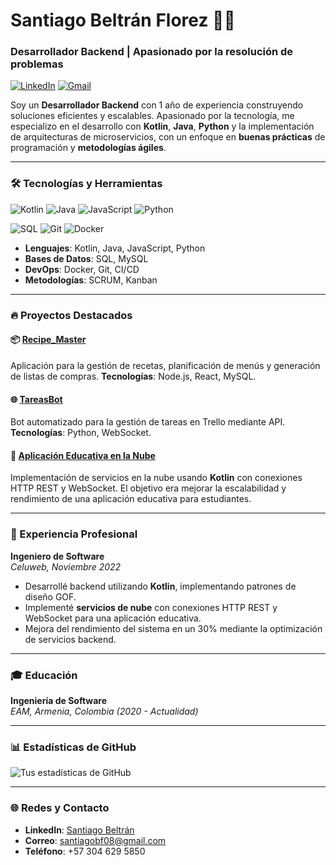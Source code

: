# Santiago Beltrán Florez 👨‍💻

### Desarrollador Backend | Apasionado por la resolución de problemas

[![LinkedIn](https://img.shields.io/badge/LinkedIn-blue?style=for-the-badge&logo=linkedin)](https://www.linkedin.com/in/santiago-beltran) [![Gmail](https://img.shields.io/badge/Gmail-red?style=for-the-badge&logo=gmail&logoColor=white)](mailto:santiagobf08@gmail.com)

Soy un **Desarrollador Backend** con 1 año de experiencia construyendo soluciones eficientes y escalables. Apasionado por la tecnología, me especializo en el desarrollo con **Kotlin**, **Java**, **Python** y la implementación de arquitecturas de microservicios, con un enfoque en **buenas prácticas** de programación y **metodologías ágiles**.

---

### 🛠️ Tecnologías y Herramientas
![Kotlin](https://img.shields.io/badge/Kotlin-0095D5?style=for-the-badge&logo=kotlin&logoColor=white)
![Java](https://img.shields.io/badge/Java-ED8B00?style=for-the-badge&logo=java&logoColor=white)
![JavaScript](https://img.shields.io/badge/JavaScript-F7DF1E?style=for-the-badge&logo=javascript&logoColor=black)
![Python](https://img.shields.io/badge/Python-FFD43B?style=for-the-badge&logo=python&logoColor=blue)

![SQL](https://img.shields.io/badge/SQL-4479A1?style=for-the-badge&logo=sql&logoColor=white)
![Git](https://img.shields.io/badge/Git-F05032?style=for-the-badge&logo=git&logoColor=white)
![Docker](https://img.shields.io/badge/Docker-2496ED?style=for-the-badge&logo=docker&logoColor=white)

- **Lenguajes**: Kotlin, Java, JavaScript, Python
- **Bases de Datos**: SQL, MySQL
- **DevOps**: Docker, Git, CI/CD
- **Metodologías**: SCRUM, Kanban

---

### 🔥 Proyectos Destacados

#### 📦 [Recipe_Master](https://github.com/tu_usuario/recipe_master)
Aplicación para la gestión de recetas, planificación de menús y generación de listas de compras. **Tecnologías**: Node.js, React, MySQL.

#### 🌐 [TareasBot](https://github.com/tu_usuario/tareas_bot)
Bot automatizado para la gestión de tareas en Trello mediante API. **Tecnologías**: Python, WebSocket.

#### 🚀 [Aplicación Educativa en la Nube](https://github.com/tu_usuario/educational_app)
Implementación de servicios en la nube usando **Kotlin** con conexiones HTTP REST y WebSocket. El objetivo era mejorar la escalabilidad y rendimiento de una aplicación educativa para estudiantes.

---

### 💼 Experiencia Profesional

**Ingeniero de Software**  
_Celuweb, Noviembre 2022_  
- Desarrollé backend utilizando **Kotlin**, implementando patrones de diseño GOF.
- Implementé **servicios de nube** con conexiones HTTP REST y WebSocket para una aplicación educativa.
- Mejora del rendimiento del sistema en un 30% mediante la optimización de servicios backend.

---

### 🎓 Educación

**Ingeniería de Software**  
_EAM, Armenia, Colombia (2020 - Actualidad)_  

---

### 📊 Estadísticas de GitHub

![Tus estadísticas de GitHub](https://github-readme-stats.vercel.app/api?username=tu_usuario&show_icons=true&theme=radical)

---

### 🌐 Redes y Contacto
- **LinkedIn**: [Santiago Beltrán](https://www.linkedin.com/in/santiago-beltran)
- **Correo**: santiagobf08@gmail.com
- **Teléfono**: +57 304 629 5850


